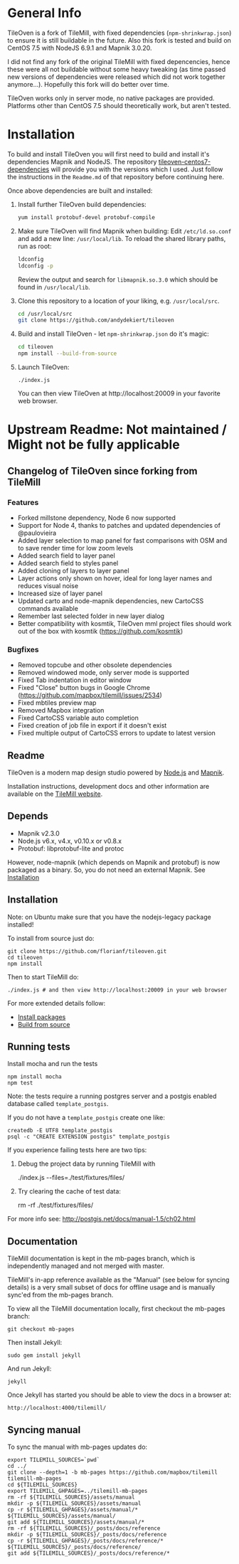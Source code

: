 # General Info

TileOven is a fork of TileMill, with fixed dependencies (`npm-shrinkwrap.json`) to ensure it is still buildable in the future. Also this fork is tested and build on CentOS 7.5 with NodeJS 6.9.1 and Mapnik 3.0.20.

I did not find any fork of the original TileMill with fixed depencencies, hence these were all not buildable without some heavy tweaking (as time passed new versions of dependencies were released which did not work together anymore...). Hopefully this fork will do better over time.

TileOven works only in server mode, no native packages are provided. Platforms other than CentOS 7.5 should theoretically work, but aren't tested.

# Installation
To build and install TileOven you will first need to build and install it's dependencies Mapnik and NodeJS. The repository [tileoven-centos7-dependencies](https://github.com/andydekiert/tileoven-centos7-dependencies) will provide you with the versions which I used. Just follow the instructions in the `Readme.md` of that repository before continuing here.

Once above dependencies are built and installed:
1. Install further TileOven build dependencies:
   ```bash
   yum install protobuf-devel protobuf-compile
   ```
   
2. Make sure TileOven will find Mapnik when building: Edit `/etc/ld.so.conf` and add a new line: `/usr/local/lib`. To reload the shared library paths, run as root:
   ```bash
   ldconfig
   ldconfig -p
   ```
   Review the output and search for `libmapnik.so.3.0` which should be found in `/usr/local/lib`.
   
3. Clone this repository to a location of your liking, e.g. `/usr/local/src`.
   ```bash
   cd /usr/local/src
   git clone https://github.com/andydekiert/tileoven
   ```
   
4. Build and install TileOven - let `npm-shrinkwrap.json` do it's magic:
   ```bash
   cd tileoven
   npm install --build-from-source
   ```
   
5. Launch TileOven:
   ```
   ./index.js
   ```
   You can then view TileOven at http://localhost:20009 in your favorite web browser.
   

# Upstream Readme: Not maintained / Might not be fully applicable

## Changelog of TileOven since forking from TileMill
### Features

- Forked millstone dependency, Node 6 now supported
- Support for Node 4, thanks to patches and updated dependencies of @paulovieira
- Added layer selection to map panel for fast comparisons with OSM and to save render time for low zoom levels
- Added search field to layer panel
- Added search field to styles panel
- Added cloning of layers to layer panel
- Layer actions only shown on hover, ideal for long layer names and reduces visual noise
- Increased size of layer panel
- Updated carto and node-mapnik dependencies, new CartoCSS commands available
- Remember last selected folder in new layer dialog
- Better compatibility with kosmtik, TileOven mml project files should work out of the box with kosmtik (https://github.com/kosmtik)

### Bugfixes

- Removed topcube and other obsolete dependencies
- Removed windowed mode, only server mode is supported
- Fixed Tab indentation in editor window
- Fixed "Close" button bugs in Google Chrome (https://github.com/mapbox/tilemill/issues/2534)
- Fixed mbtiles preview map
- Removed Mapbox integration
- Fixed CartoCSS variable auto completion
- Fixed creation of job file in export if it doesn't exist
- Fixed multiple output of CartoCSS errors to update to latest version

## Readme

TileOven is a modern map design studio powered by [Node.js](http://nodejs.org) and [Mapnik](http://mapnik.org).

Installation instructions, development docs and other information are available on the [TileMill website](http://tilemill-project.github.io/tilemill).

## Depends

- Mapnik v2.3.0
- Node.js v6.x, v4.x, v0.10.x or v0.8.x
- Protobuf: libprotobuf-lite and protoc

However, node-mapnik (which depends on Mapnik and protobuf) is now packaged as a binary. So, you do not need an external Mapnik. See [Installation](#installation)

## Installation

Note: on Ubuntu make sure that you have the nodejs-legacy package installed!

To install from source just do:

    git clone https://github.com/florianf/tileoven.git
    cd tileoven
    npm install

Then to start TileMill do:

    ./index.js # and then view http://localhost:20009 in your web browser

For more extended details follow:

- [Install packages](http://mapbox.com/tilemill/docs/install/)
- [Build from source](http://mapbox.com/tilemill/docs/source/)

## Running tests

Install mocha and run the tests

    npm install mocha
    npm test


Note: the tests require a running postgres server and a postgis enabled
database called `template_postgis`.

If you do not have a `template_postgis` create one like:

    createdb -E UTF8 template_postgis
    psql -c "CREATE EXTENSION postgis" template_postgis

If you experience failing tests here are two tips:

1. Debug the project data by running TileMill with

    ./index.js --files=./test/fixtures/files/

2. Try clearing the cache of test data:

    rm -rf ./test/fixtures/files/

For more info see: http://postgis.net/docs/manual-1.5/ch02.html


## Documentation

TileMill documentation is kept in the mb-pages branch, which is independently managed and not merged with master.

TileMill's in-app reference available as the "Manual" (see below for syncing details) is a very small subset of docs for offline usage and is manually
sync'ed from the mb-pages branch.

To view all the TileMill documentation locally, first checkout the mb-pages branch:

    git checkout mb-pages

Then install Jekyll:

    sudo gem install jekyll

And run Jekyll:

    jekyll

Once Jekyll has started you should be able to view the docs in a browser at:

    http://localhost:4000/tilemill/


## Syncing manual

To sync the manual with mb-pages updates do:

    export TILEMILL_SOURCES=`pwd`
    cd ../
    git clone --depth=1 -b mb-pages https://github.com/mapbox/tilemill tilemill-mb-pages
    cd ${TILEMILL_SOURCES}
    export TILEMILL_GHPAGES=../tilemill-mb-pages
    rm -rf ${TILEMILL_SOURCES}/assets/manual
    mkdir -p ${TILEMILL_SOURCES}/assets/manual
    cp -r ${TILEMILL_GHPAGES}/assets/manual/* ${TILEMILL_SOURCES}/assets/manual/
    git add ${TILEMILL_SOURCES}/assets/manual/*
    rm -rf ${TILEMILL_SOURCES}/_posts/docs/reference
    mkdir -p ${TILEMILL_SOURCES}/_posts/docs/reference
    cp -r ${TILEMILL_GHPAGES}/_posts/docs/reference/* ${TILEMILL_SOURCES}/_posts/docs/reference/
    git add ${TILEMILL_SOURCES}/_posts/docs/reference/*

